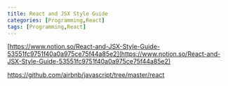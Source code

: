 ```yaml
---
title: React and JSX Style Guide
categories: [Programming,React]
tags: [Programming,React]
---
```


[https://www.notion.so/React-and-JSX-Style-Guide-53551fc9751f40a0a975ce75f44a85e2](https://www.notion.so/React-and-JSX-Style-Guide-53551fc9751f40a0a975ce75f44a85e2)


https://github.com/airbnb/javascript/tree/master/react

